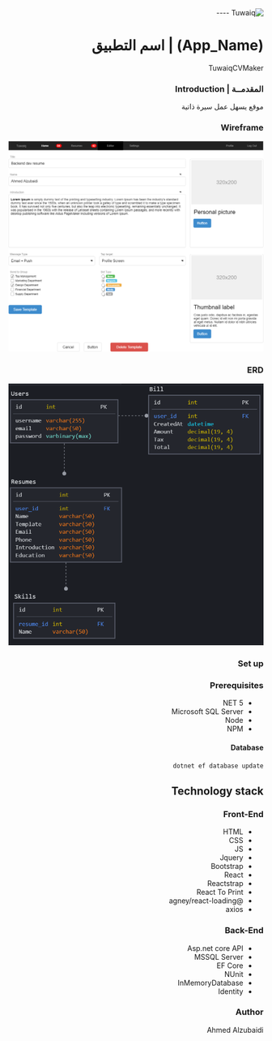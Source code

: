 <div dir="rtl" align="right" >
<img src="https://i.ibb.co/SV2BSn5/tuwaiq.png" alt="Tuwaiq"/>
----

# (App_Name) | اسم التطبيق
  TuwaiqCVMaker

### المقدمــة | Introduction 
 موقع يسهل عمل سيرة ذاتية

### Wireframe  

 ![Wireframe](./Images/TuwaiqCVMakerWireframe.png)

### ERD

 ![ERD](./Images/ERD.png)

### Set up

### Prerequisites
- NET 5 
- Microsoft SQL Server
- Node
- NPM

 #### Database
 ```bash
 dotnet ef database update
 ```

## Technology stack
### Front-End
 - HTML
 - CSS
 - JS
 - Jquery
 - Bootstrap
 - React
 - Reactstrap
 - React To Print
 - @agney/react-loading
 - axios
### Back-End
 - <span>Asp.</span>net core API
 - MSSQL Server
 - EF Core
 - NUnit
 - InMemoryDatabase
 - Identity
### Author
Ahmed Alzubaidi
</div>